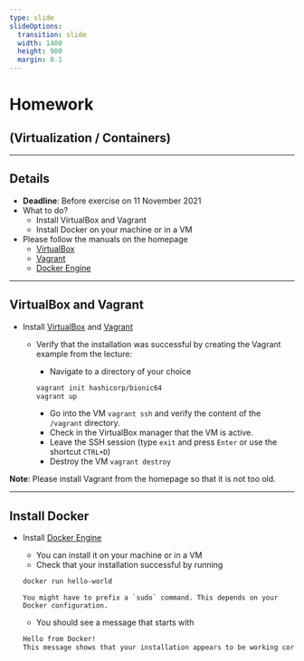 ```yaml
---
type: slide
slideOptions:
  transition: slide
  width: 1400
  height: 900
  margin: 0.1
---
```


<style>
  .reveal strong {
    font-weight: bold;
    color: orange;
  }
  .reveal p {
    text-align: left;
  }
  .reveal section h1 {
    color: orange;
  }
  .reveal section h2 {
    color: orange;
  }
</style>

# Homework

## (Virtualization / Containers)

---

## Details

- **Deadline**: Before exercise on 11 November 2021
- What to do?
    - Install VirtualBox and Vagrant
    - Install Docker on your machine or in a VM
- Please follow the manuals on the homepage
    - [VirtualBox](https://www.virtualbox.org/)
    - [Vagrant](https://www.vagrantup.com/)
    - [Docker Engine](https://docs.docker.com/engine/)


---

## VirtualBox and Vagrant

- Install [VirtualBox](https://www.virtualbox.org/) and [Vagrant](https://www.vagrantup.com/)
    - Verify that the installation was successful by creating the Vagrant example from the lecture:

        - Navigate to a directory of your choice

        ```bash
        vagrant init hashicorp/bionic64
        vagrant up
        ```

        - Go into the VM `vagrant ssh` and verify the content of the `/vagrant` directory.
        - Check in the VirtualBox manager that the VM is active.
        - Leave the SSH session (type `exit` and press `Enter` or use the shortcut `CTRL+D`)
        - Destroy the VM `vagrant destroy`

**Note**: Please install Vagrant from the homepage so that it is not too old.

---

## Install Docker

- Install [Docker Engine](https://docs.docker.com/engine/)
    - You can install it on your machine or in a VM
    - Check that your installation successful by running

    ```bash
    docker run hello-world
    ```

      You might have to prefix a `sudo` command. This depends on your Docker configuration.

    - You should see a message that starts with

    ```bash
    Hello from Docker!
    This message shows that your installation appears to be working correctly
    ```
